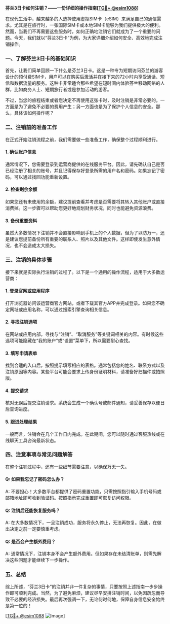 **芬兰3日卡如何注销？——一份详细的操作指南[[TG💪+ @esim1088](https://t.me/s/esim1088)]**

在现代生活中，越来越多的人选择使用虚拟SIM卡（eSIM）来满足自己的通信需求。尤其是在旅行时，一张国际SIM卡或本地SIM卡能够为我们提供极大的便利。然而，当我们不再需要这些服务时，如何正确地注销它们就成为了一个重要的问题。今天，我们就以“芬兰3日卡”为例，为大家详细介绍如何安全、高效地完成注销操作。

### 一、了解芬兰3日卡的基础知识

首先，让我们简单回顾一下什么是芬兰3日卡。这是一种专为短期访问芬兰的游客设计的预付费SIM卡，用户可以在购买后激活并在接下来的72小时内享受通话、短信和数据流量的服务。这种卡非常适合那些希望在短时间内体验芬兰移动网络的人群，比如商务人士、短期旅行者或是参加活动的游客。

不过，当您的旅程结束或者您决定不再使用这张卡时，及时注销是非常必要的。一方面是为了避免不必要的费用产生；另一方面也是为了保护个人信息的安全。那么，具体该如何操作呢？

### 二、注销前的准备工作

在正式开始注销流程之前，我们需要做一些准备工作，确保整个过程顺利进行。

#### 1. 确认账户信息
通常情况下，您需要登录到运营商提供的在线服务平台。因此，请先确认自己是否已经注册了相关的账号，并且记得保存好登录所需的用户名和密码。如果忘记了密码，可以通过找回功能重新设置。

#### 2. 检查剩余余额
如果您还有未使用的余额，建议提前查看并考虑是否需要将其转入其他账户或直接消费掉。这一步骤可以帮助您更好地规划财务状况，同时也能避免资源浪费。

#### 3. 备份重要资料
虽然大多数情况下注销并不会直接影响到手机上的个人数据，但为了以防万一，还是建议您提前备份所有重要的联系人、照片以及其他文件。这样即使发生意外情况，也不会造成太大损失。

### 三、注销的具体步骤

接下来就是实际执行注销的过程了。以下是一个通用的操作流程，适用于大多数运营商：

#### 1. 登录官网或应用程序
打开浏览器访问该运营商官方网站，或者下载其官方APP并完成登录。如果您不确定网址或应用名称，可以通过搜索引擎查询相关信息。

#### 2. 寻找注销选项
在网站或应用内部，寻找与“注销”、“取消服务”等关键词相关的内容。有时候这些选项可能隐藏在“我的账户”或“设置”菜单下，所以需要耐心查找。

#### 3. 填写申请表单
找到合适的入口后，按照提示填写相应的表格。通常包括您的姓名、联系方式以及注销原因等内容。某些平台可能会要求上传身份证明材料，请准备好扫描件或拍照版。

#### 4. 提交请求
核对无误后提交注销请求。系统会生成一个确认号或邮件通知，请妥善保存以便日后查询进度。

#### 5. 跟进处理结果
一般而言，注销会在几个工作日内完成。在此期间，您可以随时通过客服热线或在线聊天工具咨询最新状态。

### 四、注意事项与常见问题解答

在整个注销过程中，还有一些细节需要注意，以确保万无一失。

#### Q: 如果我忘记了密码怎么办？
A: 不要担心！大多数平台都提供了密码重置功能，只需按照指引输入手机号码或邮箱地址即可收到验证码。按照指示完成重置即可恢复访问权限。

#### Q: 注销后还能恢复服务吗？
A: 在大多数情况下，一旦注销成功，服务将永久停止，无法再恢复。因此，在做出决定之前一定要慎重考虑。

#### Q: 是否会产生额外费用？
A: 通常情况下，注销本身不会产生额外费用。但如果存在未结清账单，则需先解决这些问题才能继续下一步操作。

### 五、总结

综上所述，“芬兰3日卡”的注销并非一件复杂的事情，只要按照上述指南一步步操作即可顺利完成。当然，为了避免麻烦，建议尽早安排注销时间，以免因疏忽而导致不必要的经济损失。最后再次强调一下，无论何时何地，保障自身信息安全始终是第一位的！

[[TG💪+ @esim1088](https://t.me/s/esim1088) ![Image](https://i.postimg.cc/4NQfJmqS/Snipaste-2025-05-13-00-14-12.png)]